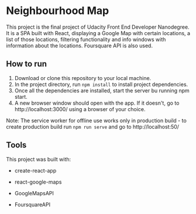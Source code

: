 # Neighbourhood Map

This project is the final project of Udacity Front End Developer Nanodegree.
It is a SPA built with React, displaying a Google Map with certain locations, a list of those locations, filtering functionality and info windows with information about the locations. Foursquare API is also used.

## How to run

1. Download or clone this repository to your local machine.
2. In the project directory, run `npm install` to install project dependencies.
3. Once all the dependencies are installed, start the server bu running npm start.
4. A new browser window should open with the app. If it doesn't, go to http://localhost:3000/ using a browser of your choice.

Note: The service worker for offline use works only in production build - to create production build run `npm run serve` and go to http://localhost:50/

## Tools

This project was built with:

* create-react-app
* react-google-maps

* GoogleMapsAPI
* FoursquareAPI

